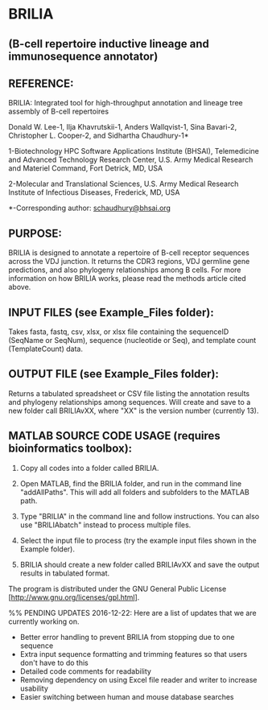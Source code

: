 # BRILIA
## (B-cell repertoire inductive lineage and immunosequence annotator)

## REFERENCE:

BRILIA: Integrated tool for high-throughput annotation and lineage tree assembly of B-cell repertoires

Donald W. Lee-1, Ilja Khavrutskii-1, Anders Wallqvist-1, Sina Bavari-2, Christopher L. Cooper-2, and Sidhartha Chaudhury-1*

1-Biotechnology HPC Software Applications Institute (BHSAI), Telemedicine and Advanced Technology Research Center, U.S. Army Medical  Research and Materiel Command, Fort Detrick, MD, USA

2-Molecular and Translational Sciences, U.S. Army Medical Research Institute of Infectious Diseases, Frederick, MD, USA

*-Corresponding author: schaudhury@bhsai.org

## PURPOSE:

BRILIA is designed to annotate a repertoire of B-cell receptor sequences across the VDJ junction. It returns the CDR3 regions, VDJ germline gene predictions, and also phylogeny relationships among B cells. For more information on how BRILIA works, please read the methods article cited above.
  
## INPUT FILES (see Example_Files folder): 

Takes fasta, fastq, csv, xlsx, or xlsx file containing the sequenceID (SeqName or SeqNum), sequence (nucleotide or Seq), and template count (TemplateCount) data. 

## OUTPUT FILE (see Example_Files folder): 

Returns a tabulated spreadsheet or CSV file listing the annotation results and phylogeny relationships among sequences. Will create and save to a new folder call BRILIAvXX, where "XX" is the version number (currently 13).

## MATLAB SOURCE CODE USAGE (requires bioinformatics toolbox):

1) Copy all codes into a folder called BRILIA.

2) Open MATLAB, find the BRILIA folder, and run in the command line "addAllPaths". This will add all folders and subfolders to the MATLAB path. 

3) Type "BRILIA" in the command line and follow instructions. You can also use "BRILIAbatch" instead to process multiple files.

4) Select the input file to process (try the example input files shown in the Example folder). 

5) BRILIA should create a new folder called BRILIAvXX and save the output results in tabulated format.


The program is distributed under the GNU General Public License [http://www.gnu.org/licenses/gpl.html].

%% PENDING UPDATES
2016-12-22: Here are a list of updates that we are currently working on. 
  - Better error handling to prevent BRILIA from stopping due to one sequence
  - Extra input sequence formatting and trimming features so that users don't have to do this
  - Detailed code comments for readability
  - Removing dependency on using Excel file reader and writer to increase usability
  - Easier switching between human and mouse database searches
